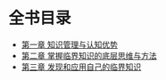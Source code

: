 # 全书目录
+ [第一章 知识管理与认知优势](01_chapter1.md)
+ [第二章 掌握临界知识的底层思维与方法](02_chapter2.md)
+ [第三章 发现和应用自己的临界知识](03_chapter.md)
